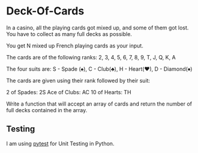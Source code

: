 # Deck-Of-Cards

In a casino, all the playing cards got mixed up, and some of them got lost. You have to collect as many full decks as possible.

You get N mixed up French playing cards as your input. 

The cards are of the following ranks:
2, 3, 4, 5, 6, 7, 8, 9, T, J, Q, K, A

The four suits are:
S - Spade (♠), C - Club(♣), H - Heart(♥), D - Diamond(♦)

The cards are given using their rank followed by their suit:

2 of Spades: 2S
Ace of Clubs: AC
10 of Hearts: TH

Write a function that will accept an array of cards and return the number of full decks contained in the array.

## Testing
I am using [pytest](https://docs.pytest.org/en/latest/) for Unit Testing in Python.
